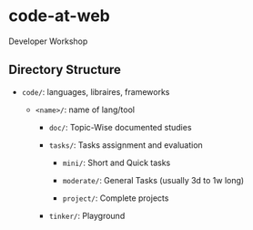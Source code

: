 # code-at-web

Developer Workshop

## Directory Structure

- `code/`: languages, libraires, frameworks

  - `<name>/`: name of lang/tool

    - `doc/`: Topic-Wise documented studies

    - `tasks/`: Tasks assignment and evaluation

      - `mini/`: Short and Quick tasks

      - `moderate/`: General Tasks (usually 3d to 1w long)

      - `project/`: Complete projects

    - `tinker/`: Playground

